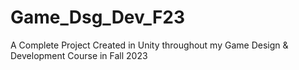 # Game_Dsg_Dev_F23
A Complete Project Created in Unity throughout my Game Design &amp; Development Course in Fall 2023
